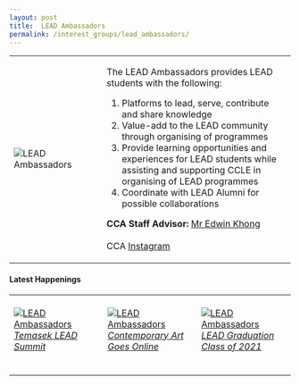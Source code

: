 ```yaml
---
layout: post
title:  LEAD Ambassadors
permalink: /interest_groups/lead_ambassadors/
---
```


<div>
    <table>
        <tr>
            <td style="width:33%"><image src="{{site.baseurl}}/images/CCA-Lead_Ambassadors.jpg" style="display:block;margin-left:auto;margin-right:auto;" alt="LEAD Ambassadors"></image></td>
            <td>
                <p>
                    The LEAD Ambassadors provides LEAD students with the following:<br>
                    <ol>
                        <li>Platforms to lead, serve, contribute and share knowledge</li> 
                        <li>Value-add to the LEAD community through organising of programmes</li>
                        <li>Provide learning opportunities and experiences for LEAD students while assisting and supporting CCLE in organising of LEAD programmes</li>
                        <li>Coordinate with LEAD Alumni for possible collaborations</li>
                    </ol>
                </p>
                <p>
                    <b>CCA Staff Advisor:</b> <a href="mailto:Edwin_Khong@tp.edu.sg">Mr Edwin Khong</a><br>
                    <br>
                    CCA <a href="https://www.instagram.com/tp.lead/">Instagram</a>
                </p>
            </td>
        </tr>
    </table>
</div>

#### Latest Happenings

<table>
    <tr>
        <td style="width:33%"><br>
            <a href="https://www.instagram.com/p/CMPFA6in4YV/">
                <image src="{{site.baseurl}}/images/CCA-Lead_Ambassadors_IG11.jpg" style="display:block;margin-left:auto;margin-right:auto;" alt="LEAD Ambassadors">
                <h6 style="margin-top:0%">Temasek LEAD Summit</h6>
                </image>
            </a>
        </td>
        <td style="width:33%"><br>
            <a href="https://www.instagram.com/p/CMjWYqeH_oz/">
                <image src="{{site.baseurl}}/images/CCA-Lead_Ambassadors_IG2.jpg" style="display:block;margin-left:auto;margin-right:auto;" alt="LEAD Ambassadors">
                <h6 style="margin-top:0%">Contemporary Art Goes Online</h6>
                </image>
            </a>
        </td>
        <td style="width:33%"><br>
            <a href="https://www.instagram.com/tp.lead/">
                <image src="{{site.baseurl}}/images/CCA-Lead_Ambassadors_IG3.jpg" style="display:block;margin-left:auto;margin-right:auto;" alt="LEAD Ambassadors">
                <h6 style="margin-top:0%">LEAD Graduation Class of 2021</h6>    
                </image>
            </a>
        </td>
    </tr>
</table>
